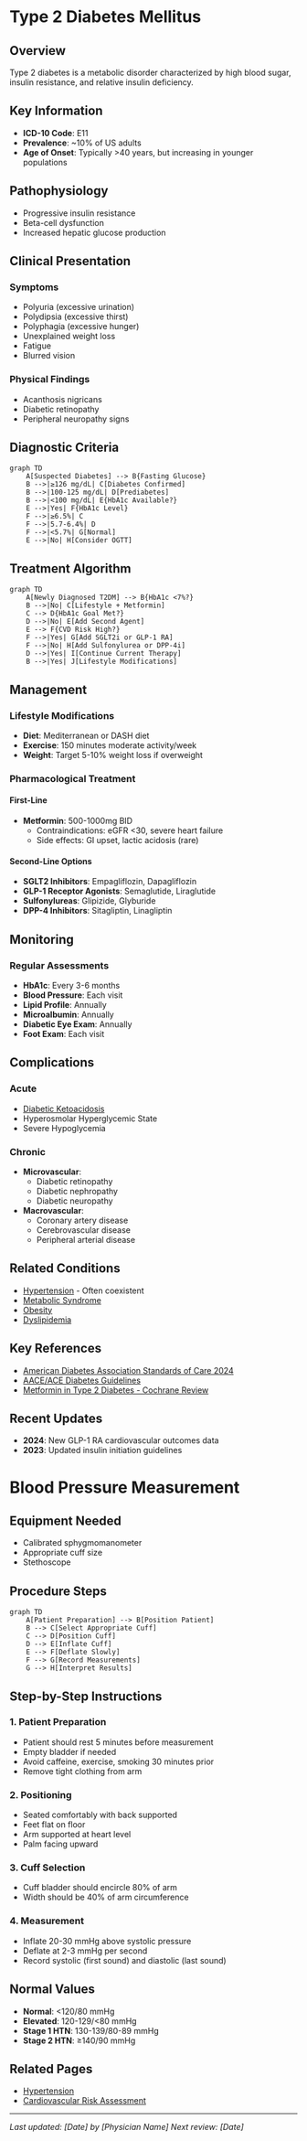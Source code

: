 # Type 2 Diabetes Mellitus

## Overview
Type 2 diabetes is a metabolic disorder characterized by high blood sugar, insulin resistance, and relative insulin deficiency.

## Key Information
- **ICD-10 Code**: E11
- **Prevalence**: ~10% of US adults
- **Age of Onset**: Typically >40 years, but increasing in younger populations

## Pathophysiology
- Progressive insulin resistance
- Beta-cell dysfunction
- Increased hepatic glucose production

## Clinical Presentation

### Symptoms
- Polyuria (excessive urination)
- Polydipsia (excessive thirst)
- Polyphagia (excessive hunger)
- Unexplained weight loss
- Fatigue
- Blurred vision

### Physical Findings
- Acanthosis nigricans
- Diabetic retinopathy
- Peripheral neuropathy signs

## Diagnostic Criteria

```mermaid
graph TD
    A[Suspected Diabetes] --> B{Fasting Glucose}
    B -->|≥126 mg/dL| C[Diabetes Confirmed]
    B -->|100-125 mg/dL| D[Prediabetes]
    B -->|<100 mg/dL| E{HbA1c Available?}
    E -->|Yes| F{HbA1c Level}
    F -->|≥6.5%| C
    F -->|5.7-6.4%| D
    F -->|<5.7%| G[Normal]
    E -->|No| H[Consider OGTT]
```

## Treatment Algorithm

```mermaid
graph TD
    A[Newly Diagnosed T2DM] --> B{HbA1c <7%?}
    B -->|No| C[Lifestyle + Metformin]
    C --> D{HbA1c Goal Met?}
    D -->|No| E[Add Second Agent]
    E --> F{CVD Risk High?}
    F -->|Yes| G[Add SGLT2i or GLP-1 RA]
    F -->|No| H[Add Sulfonylurea or DPP-4i]
    D -->|Yes| I[Continue Current Therapy]
    B -->|Yes| J[Lifestyle Modifications]
```

## Management

### Lifestyle Modifications
- **Diet**: Mediterranean or DASH diet
- **Exercise**: 150 minutes moderate activity/week
- **Weight**: Target 5-10% weight loss if overweight

### Pharmacological Treatment

#### First-Line
- **Metformin**: 500-1000mg BID
  - Contraindications: eGFR <30, severe heart failure
  - Side effects: GI upset, lactic acidosis (rare)

#### Second-Line Options
- **SGLT2 Inhibitors**: Empagliflozin, Dapagliflozin
- **GLP-1 Receptor Agonists**: Semaglutide, Liraglutide
- **Sulfonylureas**: Glipizide, Glyburide
- **DPP-4 Inhibitors**: Sitagliptin, Linagliptin

## Monitoring

### Regular Assessments
- **HbA1c**: Every 3-6 months
- **Blood Pressure**: Each visit
- **Lipid Profile**: Annually
- **Microalbumin**: Annually
- **Diabetic Eye Exam**: Annually
- **Foot Exam**: Each visit

## Complications

### Acute
- [Diabetic Ketoacidosis](../procedures/dka-management.md)
- Hyperosmolar Hyperglycemic State
- Severe Hypoglycemia

### Chronic
- **Microvascular**:
  - Diabetic retinopathy
  - Diabetic nephropathy
  - Diabetic neuropathy
- **Macrovascular**:
  - Coronary artery disease
  - Cerebrovascular disease
  - Peripheral arterial disease

## Related Conditions
- [Hypertension](hypertension.md) - Often coexistent
- [Metabolic Syndrome](metabolic-syndrome.md)
- [Obesity](obesity.md)
- [Dyslipidemia](dyslipidemia.md)

## Key References
- [American Diabetes Association Standards of Care 2024](https://diabetesjournals.org/care/issue/47/Supplement_1)
- [AACE/ACE Diabetes Guidelines](https://www.aace.com/disease-state-resources/diabetes)
- [Metformin in Type 2 Diabetes - Cochrane Review](https://www.cochrane.org/CD002966/ENDOC_metformin-for-type-2-diabetes-mellitus)

## Recent Updates
- **2024**: New GLP-1 RA cardiovascular outcomes data
- **2023**: Updated insulin initiation guidelines

# Blood Pressure Measurement

## Equipment Needed
- Calibrated sphygmomanometer
- Appropriate cuff size
- Stethoscope

## Procedure Steps

```mermaid
graph TD
    A[Patient Preparation] --> B[Position Patient]
    B --> C[Select Appropriate Cuff]
    C --> D[Position Cuff]
    D --> E[Inflate Cuff]
    E --> F[Deflate Slowly]
    F --> G[Record Measurements]
    G --> H[Interpret Results]
```

## Step-by-Step Instructions

### 1. Patient Preparation
- Patient should rest 5 minutes before measurement
- Empty bladder if needed
- Avoid caffeine, exercise, smoking 30 minutes prior
- Remove tight clothing from arm

### 2. Positioning
- Seated comfortably with back supported
- Feet flat on floor
- Arm supported at heart level
- Palm facing upward

### 3. Cuff Selection
- Cuff bladder should encircle 80% of arm
- Width should be 40% of arm circumference

### 4. Measurement
- Inflate 20-30 mmHg above systolic pressure
- Deflate at 2-3 mmHg per second
- Record systolic (first sound) and diastolic (last sound)

## Normal Values
- **Normal**: <120/80 mmHg
- **Elevated**: 120-129/<80 mmHg
- **Stage 1 HTN**: 130-139/80-89 mmHg
- **Stage 2 HTN**: ≥140/90 mmHg

## Related Pages
- [Hypertension](../diseases/hypertension.md)
- [Cardiovascular Risk Assessment](cv-risk-assessment.md)

---
*Last updated: [Date] by [Physician Name]*
*Next review: [Date]*
